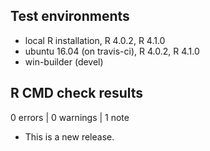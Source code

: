 ## Test environments
* local R installation, R 4.0.2, R 4.1.0
* ubuntu 16.04 (on travis-ci), R 4.0.2, R 4.1.0
* win-builder (devel)

## R CMD check results

0 errors | 0 warnings | 1 note

* This is a new release.
